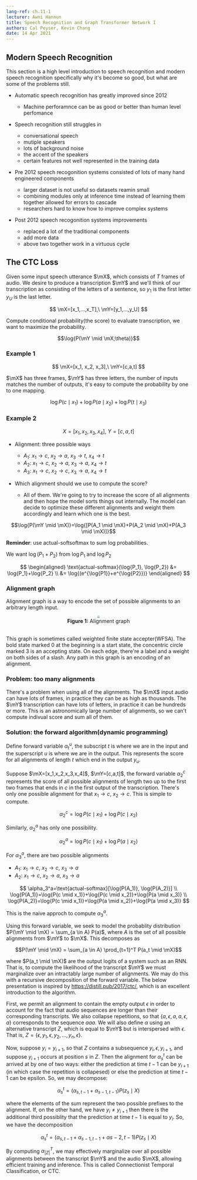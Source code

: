 ```yaml
---
lang-ref: ch.11-1
lecturer: Awni Hannun
title: Speech Recognition and Graph Transformer Network I
authors: Cal Peyser, Kevin Chang
date: 14 Apr 2021
---
```


## Modern Speech Recognition

This section is a high level introduction to speech recognition and modern speech recognition specifically why it's become so good, but what are some of the problems still.

* Automatic speech recognition has greatly improved since 2012
    * Machine perforamnce can be as good or better than human level perfomance
* Speech recognition still struggles in
    * conversational speech
    * mutiple speakers
    * lots of background noise
    * the accent of the speakers
    * certain features not well represented in the training data
* Pre 2012 speech recogonition systems consisted of lots of many hand engineered components
    * larger dataset is not useful so datasets reamin small
    * combining modules only at inference time instead of learning them together allowed for errors to cascade
    * researchers hard to know how to improve complex systems

* Post 2012 speech recogonition systems improvements
    * replaced a lot of the traditional components
    * add more data
    * above two together work in a virtuous cycle


## The CTC Loss

Given some input speech utterance $\mX$, which consists of $T$ frames of audio. We desire to produce a transcription $\mY$ and we'll think of our transcription as consisting of the letters of a sentence, so $y_1$ is the first letter $y_U$ is the last letter.

$$
\mX=[x_1,...,x_T],\ \mY=[y_1,...,y_U]
$$

Compute conditional probability(the score) to evaluate transcription, we want to maximize the probability.

$$\log{P(\mY \mid \mX;\theta)}$$


### Example 1

$$
\mX=[x_1, x_2, x_3],\ \mY=[c,a,t]
$$

$\mX$ has three frames, $\mY$ has three letters, the number of inputs matches the number of outputs, it's easy to compute the probability by one to one mapping.

$$\log{P(c \mid x_1)} + \log{P(a \mid x_2)} + \log{P(t \mid x_3)}$$


### Example 2

$$
X=[x_1, x_2, x_3, x_4],\ Y=[c,a,t]
$$

* Alignment: three possible ways
    * $A_1$: $x_1\rightarrow c$, $x_2\rightarrow a$, $x_3\rightarrow t$, $x_4\rightarrow t$
    * $A_2$: $x_1\rightarrow c$, $x_2\rightarrow a$, $x_3\rightarrow a$, $x_4\rightarrow t$
    * $A_3$: $x_1\rightarrow c$, $x_2\rightarrow c$, $x_3\rightarrow a$, $x_4\rightarrow t$
    
* Which alignment should we use to compute the score?
    * All of them. We're going to try to increase the score of all alignments and then hope the model sorts things out internally. The model can decide to optimize these different alignments and weight them accordingly and learn which one is the best.
    
$$\log{P(\mY \mid \mX)}=\log{[P(A_1 \mid \mX)+P(A_2 \mid \mX)+P(A_3 \mid \mX)]}$$
    
**Reminder**: use actual-softsoftmax to sum log probabilities.

We want $\log{(P_1+P_2)}$ from $\log{P_1}$ and $\log{P_2}$

$$
\begin{aligned}
\text{actual-softmax}(\log{P_1}, \log{P_2}) 
&= \log{P_1}+\log{P_2} \\
&= \log{(e^{\log{P1}}+e^{\log{P2}})}
\end{aligned}
$$

### Alignment graph

Alignment graph is a way to encode the set of possible alignments to an arbitrary length input.
    
<center>
<img src="{{site.baseurl}}/images/week11/11-1/figure1.png" style="zoom: 40%; background-color:#DCDCDC;"/><br>
<b>Figure 1:</b> Alignment graph<br>
<br>
</center>

This graph is sometimes called weighted finite state accepter(WFSA). The bold state marked 0 at the beginning is a start state, the concentric circle marked 3 is an accepting state. On each edge, there're a label and a weight on both sides of a slash. Any path in this graph is an encoding of an alignment.
    

### Problem: too many alignments

There's a problem when using all of the alignments. The $\mX$ input audio can have lots of frames, in practice they can be as high as thousands. The $\mY$ transcription can have lots of letters, in practice it can be hundreds or more. This is an astronomically large number of alignments, so we can't compute indivual score and sum all of them.


### Solution: the forward algorithm(dynamic programming)

Define forward variable $\alpha_t^u$, the subscript $t$ is where we are in the input and the superscript $u$ is where we are in the output. This represents the score for all alignments of length $t$ which end in the output $y_u$.

Suppose $\mX=[x_1,x_2,x_3,x_4]$, $\mY=[c,a,t]$, the forward variable $\alpha_2^c$ represents the score of all possible alignments of length two up to the first two frames that ends in $c$ in the first output of the transcription. There's only one possible alignment for that $x_1\rightarrow c$, $x_2\rightarrow c$. This is simple to compute.

$$\alpha_2^c=\log{P(c \mid x_1)}+\log{P(c \mid x_2)}$$

Similarly, $\alpha_2^a$ has only one possibility.

$$\alpha_2^a=\log{P(c \mid x_1)}+\log{P(a \mid x_2)}$$

For $\alpha_3^a$, there are two possible alignments

* $A_1$: $x_1\rightarrow c$, $x_2\rightarrow c$, $x_3\rightarrow a$
* $A_2$: $x_1\rightarrow c$, $x_2\rightarrow a$, $x_3\rightarrow a$

$$
\alpha_3^a=\text{actual-softmax}[\log{P(A_1)}, \log{P(A_2)}] \\
\log{P(A_1)}=\log{P(c \mid x_1)}+\log{P(c \mid x_2)}+\log{P(a \mid x_3)} \\
\log{P(A_2)}=\log{P(c \mid x_1)}+\log{P(a \mid x_2)}+\log{P(a \mid x_3)}
$$

This is the naive approch to compute $\alpha_3^a$.

Using this forward variable, we seek to model the probablity distribution $P(\mY \mid \mX) = \sum_{a \in A} P(a)$, where $A$ is the set of all possible alignments from $\mY$ to $\mX$.  This decomposes as 

$$P(\mY \mid \mX) = \sum_{a \in A}  \prod_{t=1}^T P(a_t \mid \mX)$$

where $P(a_t \mid \mX)$ are the output logits of a system such as an RNN. That is, to compute the likelihood of the transcript $\mY$ we must marginalize over an intractably large number of alignments.  We may do this with a recursive decomposition of the forward variable.  The below presentation is inspired by https://distill.pub/2017/ctc/, which is an excellent introduction to the algorithm.

First, we permit an alignment to contain the empty output $\epsilon$ in order to account for the fact that audio sequences are longer than their corresponding transcripts.  We also collapse repetitions, so that $\{a, \epsilon, a, a, \epsilon, a\}$ corresponds to the sequence $aaa$.  We will also define $\alpha$ using an alternative transcript $Z$, which is equal to $\mY$ but is interspersed with $\epsilon$.  That is, $Z = \{\epsilon, y_1, \epsilon, y_2, ..., y_n, \epsilon \}$.

Now, suppose $y_i = y_{i+1}$, so that $Z$ contains a subsequence $y_i, \epsilon, y_{i+1}$, and suppose $y_{i+1}$ occurs at position $s$ in $Z$.  Then the alignment for $\alpha_{s}^t$ can be arrived at by one of two ways: either the prediction at time $t-1$ can be $y_{i+1}$ (in which case the repetition is collapesed) or else the prediction at time $t-1$ can be epsilon.  So, we may decompose:

$$\alpha_s^t = (\alpha_{s, t-1} + \alpha_{s-1, t-1}) P(z_s \mid X)$$

where the elements of the sum represent the two possible prefixes to the alignment.  If, on the other hand, we have $y_i \ne y_{i+1}$ then there is the additional third possiblity that the prediction at time $t-1$ is equal to $y_i$.  So, we have the decomposition

$$\alpha_s^t = (\alpha_{s, t-1} + \alpha_{s-1, t-1} + \alpha{s-2, t-1}) P(z_s \mid X)$$

By computing $\alpha_{\vert Z\vert}^{T}$, we may effectively marginalize over all possible alignments between the transcript $\mY$ and the audio $\mX$, allowing efficient training and inference.  This is called Connectionist Temporal Classification, or CTC.


